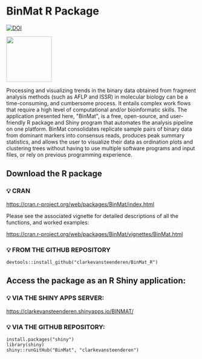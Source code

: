 # BinMat R Package
[![DOI](https://zenodo.org/badge/238669382.svg)](https://zenodo.org/badge/latestdoi/238669382)

<img src="https://github.com/clarkevansteenderen/BinMat/blob/master/www/clevercow.png" height = 120>

Processing and visualizing trends in the binary data obtained from fragment
analysis methods (such as AFLP and ISSR) in molecular biology can be a
time-consuming, and cumbersome process. It entails complex work
flows that
require a high level of computational and/or bioinformatic skills. The application
presented here, "BinMat", is a free, open-source, and user-friendly
R package and Shiny program that automates the analysis pipeline on one
platform. BinMat consolidates replicate sample pairs of binary data from
dominant markers into consensus reads, produces peak summary statistics,
and allows the user to visualize their data as ordination plots and clustering
trees without having to use multiple software programs and input files, or
rely on previous programming experience.

## Download the R package

### 💡 CRAN

https://cran.r-project.org/web/packages/BinMat/index.html

Please see the associated vignette for detailed descriptions of all the functions, and worked examples:

https://cran.r-project.org/web/packages/BinMat/vignettes/BinMat.html

### 💡 FROM THE GITHUB REPOSITORY

```{r}
devtools::install_github("clarkevansteenderen/BinMat_R")
```

## Access the package as an R Shiny application:

### 💡 VIA THE SHINY APPS SERVER:    

https://clarkevansteenderen.shinyapps.io/BINMAT/

### 💡 VIA THE GITHUB REPOSITORY:     

```{r}
install.packages("shiny")
library(shiny)
shiny::runGitHub("BinMat", "clarkevansteenderen")
```
